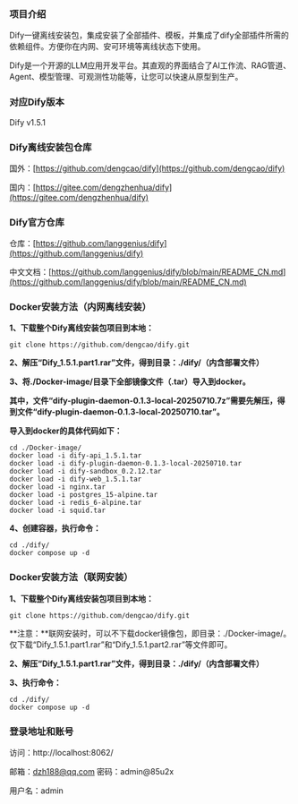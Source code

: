 ### 项目介绍

Dify一键离线安装包，集成安装了全部插件、模板，并集成了dify全部插件所需的依赖组件。方便你在内网、安可环境等离线状态下使用。

Dify是一个开源的LLM应用开发平台。其直观的界面结合了AI工作流、RAG管道、Agent、模型管理、可观测性功能等，让您可以快速从原型到生产。

### 对应Dify版本

Dify v1.5.1

### Dify离线安装包仓库

国外：[https://github.com/dengcao/dify](https://github.com/dengcao/dify)

国内：[https://gitee.com/dengzhenhua/dify](https://gitee.com/dengzhenhua/dify)

### Dify官方仓库

仓库：[https://github.com/langgenius/dify](https://github.com/langgenius/dify)

中文文档：[https://github.com/langgenius/dify/blob/main/README_CN.md](https://github.com/langgenius/dify/blob/main/README_CN.md)

### Docker安装方法（内网离线安装）

 **1、下载整个Dify离线安装包项目到本地：** 
 
 ```
 git clone https://github.com/dengcao/dify.git
 ```
 **2、解压“Dify_1.5.1.part1.rar”文件，得到目录：./dify/（内含部署文件）** 
 
 **3、将./Docker-image/目录下全部镜像文件（.tar）导入到docker。** 
 
 **其中，文件“dify-plugin-daemon-0.1.3-local-20250710.7z”需要先解压，得到文件“dify-plugin-daemon-0.1.3-local-20250710.tar”。** 
 
 **导入到docker的具体代码如下：** 

```
cd ./Docker-image/
docker load -i dify-api_1.5.1.tar
docker load -i dify-plugin-daemon-0.1.3-local-20250710.tar
docker load -i dify-sandbox_0.2.12.tar
docker load -i dify-web_1.5.1.tar
docker load -i nginx.tar
docker load -i postgres_15-alpine.tar
docker load -i redis_6-alpine.tar
docker load -i squid.tar
```

 **4、创建容器，执行命令：** 

```
cd ./dify/
docker compose up -d
```

### Docker安装方法（联网安装）

 **1、下载整个Dify离线安装包项目到本地：** 
  
 ```
 git clone https://github.com/dengcao/dify.git
 ```

 **注意：**联网安装时，可以不下载docker镜像包，即目录：./Docker-image/。仅下载“Dify_1.5.1.part1.rar”和“Dify_1.5.1.part2.rar”等文件即可。
 
 **2、解压“Dify_1.5.1.part1.rar”文件，得到目录：./dify/（内含部署文件）** 

 **3、执行命令：** 

```
cd ./dify/
docker compose up -d
```

### 登录地址和账号

访问：http://localhost:8062/

邮箱：dzh188@qq.com  密码：admin@85u2x

用户名：admin
